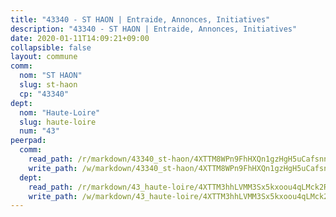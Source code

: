 ```yaml
---
title: "43340 - ST HAON | Entraide, Annonces, Initiatives"
description: "43340 - ST HAON | Entraide, Annonces, Initiatives"
date: 2020-01-11T14:09:21+09:00
collapsible: false
layout: commune
comm:
  nom: "ST HAON"
  slug: st-haon
  cp: "43340"
dept:
  nom: "Haute-Loire"
  slug: haute-loire
  num: "43"
peerpad:
  comm:
    read_path: /r/markdown/43340_st-haon/4XTTM8WPn9FhHXQn1gzHgH5uCafsnnkcJsdDKdzRY3WweGX4r
    write_path: /w/markdown/43340_st-haon/4XTTM8WPn9FhHXQn1gzHgH5uCafsnnkcJsdDKdzRY3WweGX4r-K3TgTwZDiEPP1BimUm53DSym62g9268YDuEjEyCcHaPf9AFqGmEZvgCJcCnrt67Kkk9xVHkAgnMMBpeb3qyTEyUBSighdfhYomAaA1mf5SVSjTY9YUoMh7Zof9Kgujo7jx5xu9pi
  dept:
    read_path: /r/markdown/43_haute-loire/4XTTM3hhLVMM3Sx5kxoou4qLMck2RjGiJF8bjxPuKy3VyRdWX
    write_path: /w/markdown/43_haute-loire/4XTTM3hhLVMM3Sx5kxoou4qLMck2RjGiJF8bjxPuKy3VyRdWX-K3TgTnndWXCUw13Pw3gJoEo9qHUCGXZ4frH2coLZWWDcoWKo22cU2VNENpi117F5bi6bu3WHMPd2VTrETU2R5owQhCBrUQgvCKerk4NqeDhN66egG9mHY8CCfEckbCp9SecEdL6b
---
```


